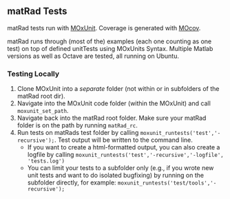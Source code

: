 ## matRad Tests
matRad tests run with [MOxUnit](https://github.com/MOxUnit/MOxUnit). Coverage is generated with [MOcov](https://github.com/MOcov/MOcov).

matRad runs through (most of the) examples (each one counting as one test) on top of defined unitTests using MOxUnits Syntax.
Multiple Matlab versions as well as Octave are tested, all running on Ubuntu.

### Testing Locally

1. Clone MOxUnit into a *separate* folder (not within or in subfolders of the matRad root dir).
2. Navigate into the MOxUnit code folder (within the MOxUnit) and call `moxunit_set_path`.
3. Navigate back into the matRad root folder. Make sure your matRad folder is on the path by running `matRad_rc`.
4. Run tests on matRads test folder by calling `moxunit_runtests('test','-recursive');`. Test output will be written to the command line. 
    - If you want to create a html-formatted output, you can also create a logfile by calling `moxunit_runtests('test','-recursive','-logfile', 'tests.log')`
    - You can limit your tests to a subfolder only (e.g., if you wrote new unit tests and want to do isolated bugfixing) by running on the subfolder directly, for example: `moxunit_runtests('test/tools','-recursive');`